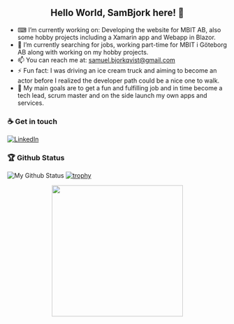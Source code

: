 <h2 align="center"> Hello World, SamBjork here! 👋 </h2>

- ⌨ I’m currently working on: Developing the website for MBIT AB, also some hobby projects including a Xamarin app and Webapp in Blazor.
- 🌱 I’m currently searching for jobs, working part-time for MBIT i Göteborg AB along with working on my hobby projects.
- 📫 You can reach me at: samuel.bjorkqvist@gmail.com
- ⚡ Fun fact: I was driving an ice cream truck and aiming to become an actor before I realized the developer path could be a nice one to walk.
- 🥅 My main goals are to get a fun and fulfilling job and in time become a tech lead, scrum master and on the side launch my own apps and services. 

### ☕ Get in touch
[![LinkedIn](https://img.shields.io/badge/LinkedIn-blue?style=flat&logo=linkedin&labelColor=blue)](https://www.linkedin.com/in/samuel-b-954622a9/)

### 🏆 Github Status
![My Github Status](https://github-readme-stats.vercel.app/api?username=sambjork&show_icons=true&hide_border=true)
[![trophy](https://github-profile-trophy.vercel.app/?username=sambjork)](https://github.com/sambjork/github-profile-trophy)

<p align="center">
  <img width="300" src="https://media.giphy.com/media/ZVik7pBtu9dNS/giphy.gif">
</p>

